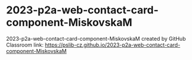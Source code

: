 # 2023-p2a-web-contact-card-component-MiskovskaM
2023-p2a-web-contact-card-component-MiskovskaM created by GitHub Classroom
link: https://pslib-cz.github.io/2023-p2a-web-contact-card-component-MiskovskaM
